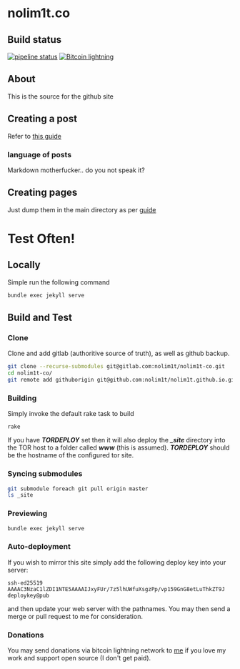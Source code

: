 # nolim1t.co

## Build status

[![pipeline status](https://gitlab.com/nolim1t/nolim1t-co/badges/master/pipeline.svg)](https://gitlab.com/nolim1t/nolim1t-co/commits/master) [![Bitcoin lightning](https://badgen.net/badge/icon/bitcoin-lightning?icon=bitcoin-lightning&label=donate&color=yellow)](https://tippin.me/@nolim1t)

## About
This is the source for the github site

## Creating a post
Refer to [this guide](http://jekyllrb.com/docs/posts/)

### language of posts
Markdown motherfucker.. do you not speak it?

## Creating pages
Just dump them in the main directory as per [guide](http://jekyllrb.com/docs/pages/)

# Test Often!
## Locally
Simple run the following command

```bash
bundle exec jekyll serve
```

## Build and Test

### Clone

Clone and add gitlab (authoritive source of truth), as well as github backup.

```bash
git clone --recurse-submodules git@gitlab.com:nolim1t/nolim1t-co.git
cd nolim1t-co/
git remote add githuborigin git@github.com:nolim1t/nolim1t.github.io.git
```

### Building

Simply invoke the default rake task to build

```
rake
```

If you have ***TORDEPLOY*** set then it will also deploy the ***_site*** directory into the TOR host to a folder called ***www*** (this is assumed). ***TORDEPLOY*** should be the hostname of the configured tor site.


### Syncing submodules

```bash
git submodule foreach git pull origin master
ls _site
```

### Previewing

```bash
bundle exec jekyll serve
```

### Auto-deployment

If you wish to mirror this site simply add the following deploy key into your server:

```
ssh-ed25519 AAAAC3NzaC1lZDI1NTE5AAAAIJxyFUr/7z5lhUWfuXsgzPp/vp159GnG8etLuThkZT9J deploykey@pub
```

and then update your web server with the pathnames. You may then send a merge or pull request to me for consideration.


### Donations

You may send donations via bitcoin lightning network to <a href="https://tippin.me/@nolim1t">me</a> if you love my work and support open source (I don't get paid).


